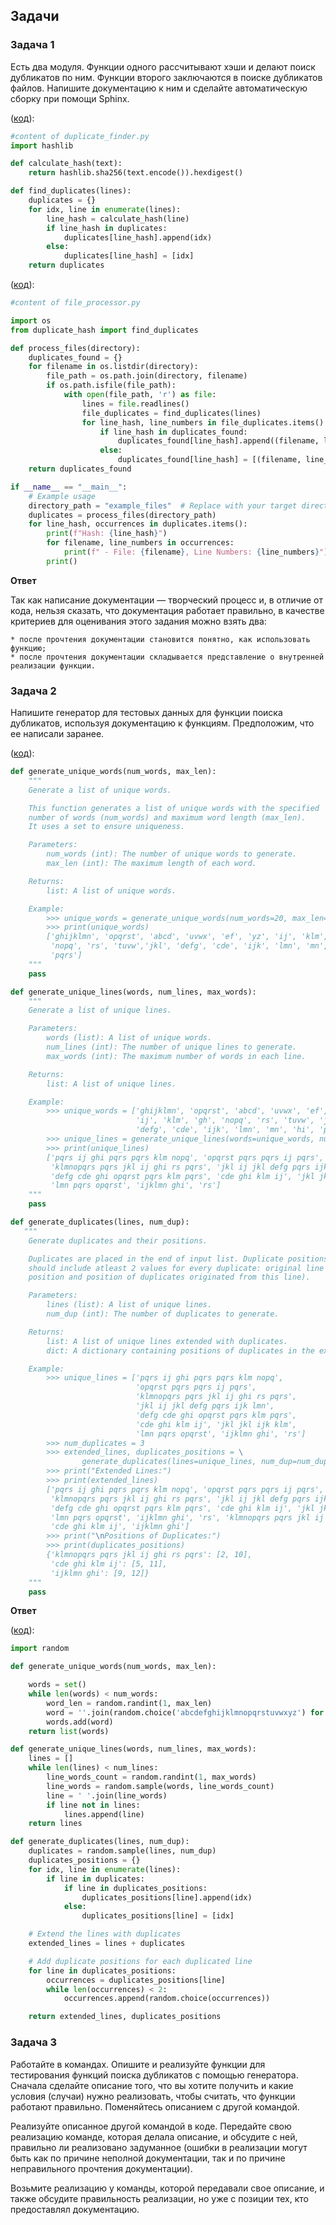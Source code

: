 ## Задачи 

### Задача 1

Есть два модуля. Функции одного рассчитывают хэши и делают поиск дубликатов по ним. Функции второго заключаются в поиске дубликатов файлов. Напишите документацию к ним и сделайте автоматическую сборку при помощи Sphinx.

([код](/projects/docs/duplicate_finder.py)):

```python
#content of duplicate_finder.py
import hashlib

def calculate_hash(text):
    return hashlib.sha256(text.encode()).hexdigest()

def find_duplicates(lines):
    duplicates = {}
    for idx, line in enumerate(lines):
        line_hash = calculate_hash(line)
        if line_hash in duplicates:
            duplicates[line_hash].append(idx)
        else:
            duplicates[line_hash] = [idx]
    return duplicates
```

([код](/projects/docs/file_processor.py)):

```python
#content of file_processor.py

import os
from duplicate_hash import find_duplicates

def process_files(directory):
    duplicates_found = {}
    for filename in os.listdir(directory):
        file_path = os.path.join(directory, filename)
        if os.path.isfile(file_path):
            with open(file_path, 'r') as file:
                lines = file.readlines()
                file_duplicates = find_duplicates(lines)
                for line_hash, line_numbers in file_duplicates.items():
                    if line_hash in duplicates_found:
                        duplicates_found[line_hash].append((filename, line_numbers))
                    else:
                        duplicates_found[line_hash] = [(filename, line_numbers)]
    return duplicates_found

if __name__ == "__main__":
    # Example usage
    directory_path = "example_files"  # Replace with your target directory path
    duplicates = process_files(directory_path)
    for line_hash, occurrences in duplicates.items():
        print(f"Hash: {line_hash}")
        for filename, line_numbers in occurrences:
            print(f" - File: {filename}, Line Numbers: {line_numbers}")
        print()
```

**Ответ**

Так как написание документации — творческий процесс и, в отличие от кода, нельзя сказать, что документация работает правильно, в качестве критериев для оценивания этого задания можно взять два:

    * после прочтения документации становится понятно, как использовать функцию;
    * после прочтения документации складывается представление о внутренней реализации функции.

### Задача 2

Напишите генератор для тестовых данных для функции поиска дубликатов, используя документацию к функциям. Предположим, что ее написали заранее. 

([код](/projects/docs/generator_docstring.py)):

```python 
def generate_unique_words(num_words, max_len):
    """
    Generate a list of unique words.

    This function generates a list of unique words with the specified 
    number of words (num_words) and maximum word length (max_len). 
    It uses a set to ensure uniqueness.

    Parameters:
        num_words (int): The number of unique words to generate.
        max_len (int): The maximum length of each word.

    Returns:
        list: A list of unique words.

    Example:
        >>> unique_words = generate_unique_words(num_words=20, max_len=8)
        >>> print(unique_words)
        ['ghijklmn', 'opqrst', 'abcd', 'uvwx', 'ef', 'yz', 'ij', 'klm', 'gh', 
         'nopq', 'rs', 'tuvw','jkl', 'defg', 'cde', 'ijk', 'lmn', 'mn', 'hi', 
         'pqrs']
    """
    pass

def generate_unique_lines(words, num_lines, max_words):
    """
    Generate a list of unique lines.

    Parameters:
        words (list): A list of unique words.
        num_lines (int): The number of unique lines to generate.
        max_words (int): The maximum number of words in each line.

    Returns:
        list: A list of unique lines.

    Example:
        >>> unique_words = ['ghijklmn', 'opqrst', 'abcd', 'uvwx', 'ef', 'yz', 
                            'ij', 'klm', 'gh', 'nopq', 'rs', 'tuvw', 'jkl', 
                            'defg', 'cde', 'ijk', 'lmn', 'mn', 'hi', 'pqrs']
        >>> unique_lines = generate_unique_lines(words=unique_words, num_lines=10, max_words=6)
        >>> print(unique_lines)
        ['pqrs ij ghi pqrs pqrs klm nopq', 'opqrst pqrs pqrs ij pqrs', 
         'klmnopqrs pqrs jkl ij ghi rs pqrs', 'jkl ij jkl defg pqrs ijk lmn', 
         'defg cde ghi opqrst pqrs klm pqrs', 'cde ghi klm ij', 'jkl jkl ijk klm', 
         'lmn pqrs opqrst', 'ijklmn ghi', 'rs']
    """
    pass

def generate_duplicates(lines, num_dup):
   """
    Generate duplicates and their positions. 

    Duplicates are placed in the end of input list. Duplicate positions
    should include atleast 2 values for every duplicate: original line 
    position and position of duplicates originated from this line).

    Parameters:
        lines (list): A list of unique lines.
        num_dup (int): The number of duplicates to generate.

    Returns:
        list: A list of unique lines extended with duplicates.
        dict: A dictionary containing positions of duplicates in the extended list.

    Example:
        >>> unique_lines = ['pqrs ij ghi pqrs pqrs klm nopq', 
                            'opqrst pqrs pqrs ij pqrs', 
                            'klmnopqrs pqrs jkl ij ghi rs pqrs', 
                            'jkl ij jkl defg pqrs ijk lmn', 
                            'defg cde ghi opqrst pqrs klm pqrs', 
                            'cde ghi klm ij', 'jkl jkl ijk klm', 
                            'lmn pqrs opqrst', 'ijklmn ghi', 'rs']
        >>> num_duplicates = 3
        >>> extended_lines, duplicates_positions = \
                generate_duplicates(lines=unique_lines, num_dup=num_duplicates)
        >>> print("Extended Lines:")
        >>> print(extended_lines)
        ['pqrs ij ghi pqrs pqrs klm nopq', 'opqrst pqrs pqrs ij pqrs', 
         'klmnopqrs pqrs jkl ij ghi rs pqrs', 'jkl ij jkl defg pqrs ijk lmn', 
         'defg cde ghi opqrst pqrs klm pqrs', 'cde ghi klm ij', 'jkl jkl ijk klm', 
         'lmn pqrs opqrst', 'ijklmn ghi', 'rs', 'klmnopqrs pqrs jkl ij ghi rs pqrs', 
         'cde ghi klm ij', 'ijklmn ghi']
        >>> print("\nPositions of Duplicates:")
        >>> print(duplicates_positions)
        {'klmnopqrs pqrs jkl ij ghi rs pqrs': [2, 10], 
         'cde ghi klm ij': [5, 11], 
         'ijklmn ghi': [9, 12]}
    """
    pass
```

**Ответ**

([код](/projects/docs/generator.py)):

```python
import random

def generate_unique_words(num_words, max_len):

    words = set()
    while len(words) < num_words:
        word_len = random.randint(1, max_len)
        word = ''.join(random.choice('abcdefghijklmnopqrstuvwxyz') for _ in range(word_len))
        words.add(word)
    return list(words)

def generate_unique_lines(words, num_lines, max_words):
    lines = []
    while len(lines) < num_lines:
        line_words_count = random.randint(1, max_words)
        line_words = random.sample(words, line_words_count)
        line = ' '.join(line_words)
        if line not in lines:
            lines.append(line)
    return lines

def generate_duplicates(lines, num_dup):
    duplicates = random.sample(lines, num_dup)
    duplicates_positions = {}
    for idx, line in enumerate(lines):
        if line in duplicates:
            if line in duplicates_positions:
                duplicates_positions[line].append(idx)
            else:
                duplicates_positions[line] = [idx]

    # Extend the lines with duplicates
    extended_lines = lines + duplicates

    # Add duplicate positions for each duplicated line
    for line in duplicates_positions:
        occurrences = duplicates_positions[line]
        while len(occurrences) < 2:
            occurrences.append(random.choice(occurrences))

    return extended_lines, duplicates_positions

```

### Задача 3

Работайте в командах. Опишите и реализуйте функции для тестирования функций поиска дубликатов с помощью генератора. Сначала сделайте описание того, что вы хотите получить и какие условия (случаи) нужно реализовать, чтобы считать, что функции работают правильно. Поменяйтесь описанием с другой командой. 

Реализуйте описанное другой командой в коде. Передайте свою реализацию команде, которая делала описание, и обсудите с ней, правильно ли реализовано задуманное (ошибки в реализации могут быть как по причине неполной документации, так и по причине неправильного прочтения документации). 

Возьмите реализацию у команды, которой передавали свое описание, и также обсудите правильность реализации, но уже с позиции тех, кто предоставлял документацию.
